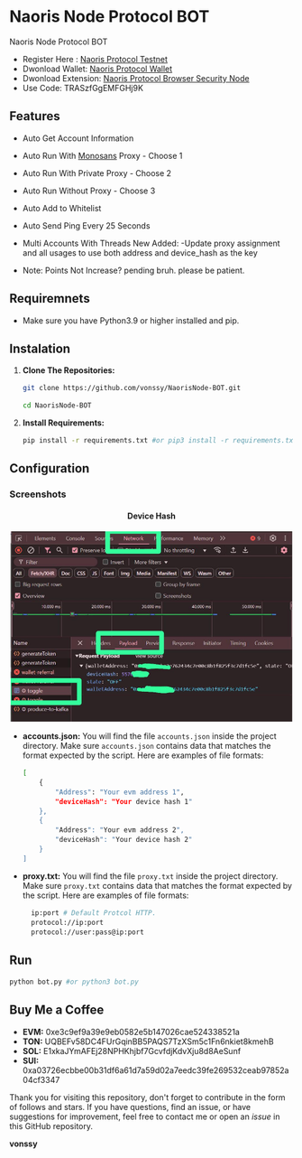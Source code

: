 # Naoris Node Protocol BOT
Naoris Node Protocol BOT

- Register Here : [Naoris Protocol Testnet](https://naorisprotocol.network/testnet)
- Dwonload Wallet: [Naoris Protocol Wallet](https://chromewebstore.google.com/detail/naoris-protocol-wallet/dbgibbbeebmbmmhmebogidfbfehejgfo)
- Dwonload Extension: [Naoris Protocol Browser Security Node](https://chromewebstore.google.com/detail/naoris-protocol-browser-s/cpikalnagknmlfhnilhfelifgbollmmp)
- Use Code: TRASzfGgEMFGHj9K

## Features

  - Auto Get Account Information
  - Auto Run With [Monosans](https://raw.githubusercontent.com/monosans/proxy-list/main/proxies/all.txt) Proxy - Choose 1
  - Auto Run With Private Proxy - Choose 2
  - Auto Run Without Proxy - Choose 3
  - Auto Add to Whitelist
  - Auto Send Ping Every 25 Seconds
  - Multi Accounts With Threads
New Added: 
 -Update proxy assignment and all usages to use both address and device_hash as the key

- Note: Points Not Increase? pending bruh. please be patient.

## Requiremnets

- Make sure you have Python3.9 or higher installed and pip.

## Instalation

1. **Clone The Repositories:**
   ```bash
   git clone https://github.com/vonssy/NaorisNode-BOT.git
   ```
   ```bash
   cd NaorisNode-BOT
   ```

2. **Install Requirements:**
   ```bash
   pip install -r requirements.txt #or pip3 install -r requirements.txt
   ```

## Configuration

### Screenshots

<div style="text-align: center;">
  <h4><strong>Device Hash</strong></h4>
  <img src="image.jpg" alt="Image" width="500"/>
</div>

- **accounts.json:** You will find the file `accounts.json` inside the project directory. Make sure `accounts.json` contains data that matches the format expected by the script. Here are examples of file formats:
  ```bash
  [
      {
          "Address": "Your evm address 1",
          "deviceHash": "Your device hash 1"
      },
      {
          "Address": "Your evm address 2",
          "deviceHash": "Your device hash 2"
      }
  ]
  ```

- **proxy.txt:** You will find the file `proxy.txt` inside the project directory. Make sure `proxy.txt` contains data that matches the format expected by the script. Here are examples of file formats:
  ```bash
    ip:port # Default Protcol HTTP.
    protocol://ip:port
    protocol://user:pass@ip:port
  ```

## Run

```bash
python bot.py #or python3 bot.py
```

## Buy Me a Coffee

- **EVM:** 0xe3c9ef9a39e9eb0582e5b147026cae524338521a
- **TON:** UQBEFv58DC4FUrGqinBB5PAQS7TzXSm5c1Fn6nkiet8kmehB
- **SOL:** E1xkaJYmAFEj28NPHKhjbf7GcvfdjKdvXju8d8AeSunf
- **SUI:** 0xa03726ecbbe00b31df6a61d7a59d02a7eedc39fe269532ceab97852a04cf3347

Thank you for visiting this repository, don't forget to contribute in the form of follows and stars.
If you have questions, find an issue, or have suggestions for improvement, feel free to contact me or open an *issue* in this GitHub repository.

**vonssy**
